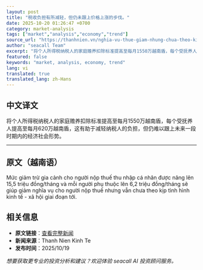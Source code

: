 ```yaml
---
layout: post
title: "税收负担有所减轻，但仍未跟上价格上涨的步伐。"
date: 2025-10-20 01:26:47 +0700
category: market-analysis
tags: ["market","analysis","economy","trend"]
source_url: "https://thanhnien.vn/nghia-vu-thue-giam-nhung-chua-theo-kip-gia-tang-185251019214113667.htm"
author: "seacall Team"
excerpt: "将个人所得税纳税人的家庭赡养扣除标准提高至每月1550万越南盾，每个受抚养人提高至每月620万越南盾，这有助于减轻纳税人的负担，但仍难以跟上未来一段时期内的经济社会形势。..."
featured: false
keywords: "market, analysis, economy, trend"
lang: vi
translated: true
translated_lang: zh-Hans
---
```


## 中文译文

将个人所得税纳税人的家庭赡养扣除标准提高至每月1550万越南盾，每个受抚养人提高至每月620万越南盾，这有助于减轻纳税人的负担，但仍难以跟上未来一段时期内的经济社会形势。

---

## 原文（越南语）

Mức giảm trừ gia cảnh cho người nộp thuế thu nhập c&aacute; nh&acirc;n được n&acirc;ng l&ecirc;n 15,5 triệu đồng/th&aacute;ng v&agrave; mỗi người phụ thuộc l&ecirc;n 6,2 triệu đồng/th&aacute;ng sẽ gi&uacute;p giảm nghĩa vụ cho người nộp thuế nhưng vẫn chưa theo kịp t&igrave;nh h&igrave;nh kinh tế - x&atilde; hội giai đoạn tới.

## 相关信息

- **原文链接**：[查看完整新闻](https://thanhnien.vn/nghia-vu-thue-giam-nhung-chua-theo-kip-gia-tang-185251019214113667.htm)
- **新闻来源**：Thanh Nien Kinh Te
- **发布时间**：2025/10/19

*想要获取更专业的投资分析和建议？欢迎体验 seacall AI 投资顾问服务。*